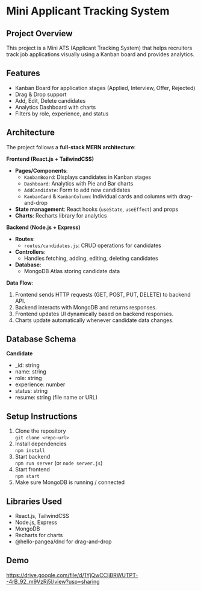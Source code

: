 # Mini Applicant Tracking System

## Project Overview
This project is a Mini ATS (Applicant Tracking System) that helps recruiters track job applications visually using a Kanban board and provides analytics.

## Features
- Kanban Board for application stages (Applied, Interview, Offer, Rejected)
- Drag & Drop support
- Add, Edit, Delete candidates
- Analytics Dashboard with charts
- Filters by role, experience, and status

## Architecture
The project follows a **full-stack MERN architecture**:

**Frontend (React.js + TailwindCSS)**  
- **Pages/Components**:
  - `KanbanBoard`: Displays candidates in Kanban stages
  - `Dashboard`: Analytics with Pie and Bar charts
  - `AddCandidate`: Form to add new candidates
  - `KanbanCard` & `KanbanColumn`: Individual cards and columns with drag-and-drop
- **State management**: React hooks (`useState`, `useEffect`) and props
- **Charts**: Recharts library for analytics

**Backend (Node.js + Express)**  
- **Routes**:
  - `routes/candidates.js`: CRUD operations for candidates
- **Controllers**:
  - Handles fetching, adding, editing, deleting candidates
- **Database**:
  - MongoDB Atlas storing candidate data

**Data Flow**:
1. Frontend sends HTTP requests (GET, POST, PUT, DELETE) to backend API.
2. Backend interacts with MongoDB and returns responses.
3. Frontend updates UI dynamically based on backend responses.
4. Charts update automatically whenever candidate data changes.

## Database Schema
**Candidate**
- _id: string
- name: string
- role: string
- experience: number
- status: string
- resume: string (file name or URL)

## Setup Instructions
1. Clone the repository  
   `git clone <repo-url>`
2. Install dependencies  
   `npm install`
3. Start backend  
   `npm run server` (or `node server.js`)
4. Start frontend  
   `npm start`
5. Make sure MongoDB is running / connected

## Libraries Used
- React.js, TailwindCSS
- Node.js, Express
- MongoDB
- Recharts for charts
- @hello-pangea/dnd for drag-and-drop

## Demo
https://drive.google.com/file/d/1YjQwCCIjBRWUTPT--4rB_92_m9VzRj5I/view?usp=sharing

